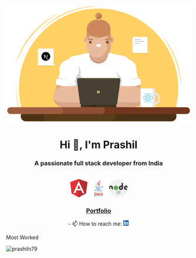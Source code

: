 <div align="center"><img  width="550" src="https://github.com/prashiln79/prashiln79/blob/main/graphic.svg"></div>
<h1 align="center">Hi 👋, I'm Prashil</h1>
<h3 align="center">A passionate full stack developer from India</h3>
<br>
<div align="center">
<img  width="50" src="https://github.com/prashiln79/prashiln79/blob/main/angular.png">
<img  width="50" src="https://github.com/prashiln79/prashiln79/blob/main/java.png">
<img  width="50" src="https://github.com/prashiln79/prashiln79/blob/main/node.png">

</div>
 <h3 align="center"> <a href="https://prashiln79.github.io/my-portfolio/">Portfolio</a> </h3>

<div align="center">
- 📫 How to reach me: <a href="https://www.linkedin.com/in/prashiln79"><img  width="15" src="https://github.com/prashiln79/prashiln79/blob/main/ln.png"></a><br>
</div>

Most Worked

<p align="left"> <img src="https://komarev.com/ghpvc/?username=prashiln79&label=Profile%20views&color=0e75b6&style=flat" alt="prashiln79" /> </p>
